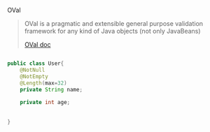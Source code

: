OVal

> OVal is a pragmatic and extensible general purpose validation framework for any kind of Java objects (not only JavaBeans)
>
> [OVal doc](http://oval.sourceforge.net/userguide.html)

```java

public class User{
    @NotNull
 	@NotEmpty
  	@Length(max=32)
    private String name;
    
    private int age;
    
    
}
```

